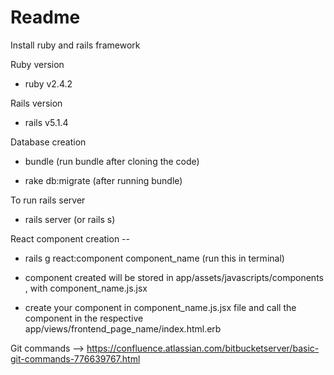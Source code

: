 # Readme

Install ruby and rails framework

Ruby version

- ruby v2.4.2

Rails version

- rails v5.1.4

Database creation

- bundle (run bundle after cloning the code)

- rake db:migrate (after running bundle)

To run rails server

- rails server (or rails s)

React component creation --

- rails g react:component component_name (run this in terminal)

- component created will be stored in app/assets/javascripts/components , with component_name.js.jsx

- create your component in component_name.js.jsx file and call the component in the respective app/views/frontend_page_name/index.html.erb

Git commands --> https://confluence.atlassian.com/bitbucketserver/basic-git-commands-776639767.html
